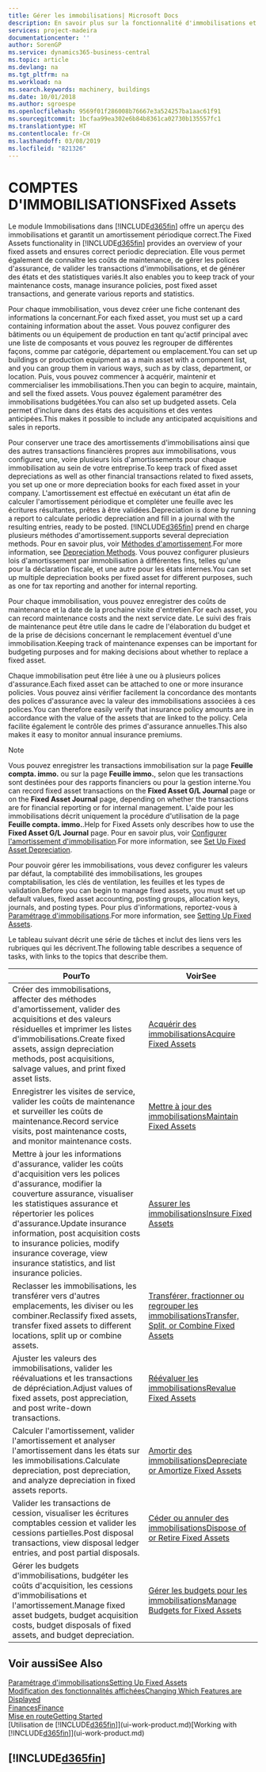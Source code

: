 ```yaml
---
title: Gérer les immobilisations| Microsoft Docs
description: En savoir plus sur la fonctionnalité d'immobilisations et afficher un aperçu de l'utilisation des immobilisations.
services: project-madeira
documentationcenter: ''
author: SorenGP
ms.service: dynamics365-business-central
ms.topic: article
ms.devlang: na
ms.tgt_pltfrm: na
ms.workload: na
ms.search.keywords: machinery, buildings
ms.date: 10/01/2018
ms.author: sgroespe
ms.openlocfilehash: 9569f01f286008b76667e3a524257ba1aac61f91
ms.sourcegitcommit: 1bcfaa99ea302e6b84b8361ca02730b135557fc1
ms.translationtype: HT
ms.contentlocale: fr-CH
ms.lasthandoff: 03/08/2019
ms.locfileid: "821326"
---
```

# <a name="fixed-assets"></a><span data-ttu-id="5d8e4-103">COMPTES D'IMMOBILISATIONS</span><span class="sxs-lookup"><span data-stu-id="5d8e4-103">Fixed Assets</span></span>
<span data-ttu-id="5d8e4-104">Le module Immobilisations dans [!INCLUDE[d365fin](includes/d365fin_md.md)] offre un aperçu des immobilisations et garantit un amortissement périodique correct.</span><span class="sxs-lookup"><span data-stu-id="5d8e4-104">The Fixed Assets functionality in [!INCLUDE[d365fin](includes/d365fin_md.md)] provides an overview of your fixed assets and ensures correct periodic depreciation.</span></span> <span data-ttu-id="5d8e4-105">Elle vous permet également de connaître les coûts de maintenance, de gérer les polices d'assurance, de valider les transactions d'immobilisations, et de générer des états et des statistiques variés.</span><span class="sxs-lookup"><span data-stu-id="5d8e4-105">It also enables you to keep track of your maintenance costs, manage insurance policies, post fixed asset transactions, and generate various reports and statistics.</span></span>

<span data-ttu-id="5d8e4-106">Pour chaque immobilisation, vous devez créer une fiche contenant des informations la concernant.</span><span class="sxs-lookup"><span data-stu-id="5d8e4-106">For each fixed asset, you must set up a card containing information about the asset.</span></span> <span data-ttu-id="5d8e4-107">Vous pouvez configurer des bâtiments ou un équipement de production en tant qu'actif principal avec une liste de composants et vous pouvez les regrouper de différentes façons, comme par catégorie, département ou emplacement.</span><span class="sxs-lookup"><span data-stu-id="5d8e4-107">You can set up buildings or production equipment as a main asset with a component list, and you can group them in various ways, such as by class, department, or location.</span></span> <span data-ttu-id="5d8e4-108">Puis, vous pouvez commencer à acquérir, maintenir et commercialiser les immobilisations.</span><span class="sxs-lookup"><span data-stu-id="5d8e4-108">Then you can begin to acquire, maintain, and sell the fixed assets.</span></span> <span data-ttu-id="5d8e4-109">Vous pouvez également paramétrer des immobilisations budgétées.</span><span class="sxs-lookup"><span data-stu-id="5d8e4-109">You can also set up budgeted assets.</span></span> <span data-ttu-id="5d8e4-110">Cela permet d'inclure dans des états des acquisitions et des ventes anticipées.</span><span class="sxs-lookup"><span data-stu-id="5d8e4-110">This makes it possible to include any anticipated acquisitions and sales in reports.</span></span>

<span data-ttu-id="5d8e4-111">Pour conserver une trace des amortissements d'immobilisations ainsi que des autres transactions financières propres aux immobilisations, vous configurez une, voire plusieurs lois d'amortissements pour chaque immobilisation au sein de votre entreprise.</span><span class="sxs-lookup"><span data-stu-id="5d8e4-111">To keep track of fixed asset depreciations as well as other financial transactions related to fixed assets, you set up one or more depreciation books for each fixed asset in your company.</span></span> <span data-ttu-id="5d8e4-112">L'amortissement est effectué en exécutant un état afin de calculer l'amortissement périodique et compléter une feuille avec les écritures résultantes, prêtes à être validées.</span><span class="sxs-lookup"><span data-stu-id="5d8e4-112">Depreciation is done by running a report to calculate periodic depreciation and fill in a journal with the resulting entries, ready to be posted.</span></span> [!INCLUDE[d365fin](includes/d365fin_md.md)] <span data-ttu-id="5d8e4-113">prend en charge plusieurs méthodes d'amortissement.</span><span class="sxs-lookup"><span data-stu-id="5d8e4-113">supports several depreciation methods.</span></span> <span data-ttu-id="5d8e4-114">Pour en savoir plus, voir [Méthodes d'amortissement](fa-depreciation-methods.md).</span><span class="sxs-lookup"><span data-stu-id="5d8e4-114">For more information, see [Depreciation Methods](fa-depreciation-methods.md).</span></span> <span data-ttu-id="5d8e4-115">Vous pouvez configurer plusieurs lois d'amortissement par immobilisation à différentes fins, telles qu'une pour la déclaration fiscale, et une autre pour les états internes.</span><span class="sxs-lookup"><span data-stu-id="5d8e4-115">You can set up multiple depreciation books per fixed asset for different purposes, such as one for tax reporting and another for internal reporting.</span></span>

<span data-ttu-id="5d8e4-116">Pour chaque immobilisation, vous pouvez enregistrer des coûts de maintenance et la date de la prochaine visite d'entretien.</span><span class="sxs-lookup"><span data-stu-id="5d8e4-116">For each asset, you can record maintenance costs and the next service date.</span></span> <span data-ttu-id="5d8e4-117">Le suivi des frais de maintenance peut être utile dans le cadre de l'élaboration du budget et de la prise de décisions concernant le remplacement éventuel d'une immobilisation.</span><span class="sxs-lookup"><span data-stu-id="5d8e4-117">Keeping track of maintenance expenses can be important for budgeting purposes and for making decisions about whether to replace a fixed asset.</span></span>

<span data-ttu-id="5d8e4-118">Chaque immobilisation peut être liée à une ou à plusieurs polices d'assurance.</span><span class="sxs-lookup"><span data-stu-id="5d8e4-118">Each fixed asset can be attached to one or more insurance policies.</span></span> <span data-ttu-id="5d8e4-119">Vous pouvez ainsi vérifier facilement la concordance des montants des polices d'assurance avec la valeur des immobilisations associées à ces polices.</span><span class="sxs-lookup"><span data-stu-id="5d8e4-119">You can therefore easily verify that insurance policy amounts are in accordance with the value of the assets that are linked to the policy.</span></span> <span data-ttu-id="5d8e4-120">Cela facilite également le contrôle des primes d'assurance annuelles.</span><span class="sxs-lookup"><span data-stu-id="5d8e4-120">This also makes it easy to monitor annual insurance premiums.</span></span>

> [!NOTE]  
>   <span data-ttu-id="5d8e4-121">Vous pouvez enregistrer les transactions immobilisation sur la page **Feuille compta. immo.** ou sur la page **Feuille immo.**, selon que les transactions sont destinées pour des rapports financiers ou pour la gestion interne.</span><span class="sxs-lookup"><span data-stu-id="5d8e4-121">You can record fixed asset transactions on the **Fixed Asset G/L Journal** page or on the **Fixed Asset Journal** page, depending on whether the transactions are for financial reporting or for internal management.</span></span> <span data-ttu-id="5d8e4-122">L'aide pour les immobilisations décrit uniquement la procédure d'utilisation de la page **Feuille compta. immo.**.</span><span class="sxs-lookup"><span data-stu-id="5d8e4-122">Help for Fixed Assets only describes how to use the **Fixed Asset G/L Journal** page.</span></span> <span data-ttu-id="5d8e4-123">Pour en savoir plus, voir [Configurer l'amortissement d'immobilisation](fa-how-setup-depreciation.md).</span><span class="sxs-lookup"><span data-stu-id="5d8e4-123">For more information, see [Set Up Fixed Asset Depreciation](fa-how-setup-depreciation.md).</span></span>

<span data-ttu-id="5d8e4-124">Pour pouvoir gérer les immobilisations, vous devez configurer les valeurs par défaut, la comptabilité des immobilisations, les groupes comptabilisation, les clés de ventilation, les feuilles et les types de validation.</span><span class="sxs-lookup"><span data-stu-id="5d8e4-124">Before you can begin to manage fixed assets, you must set up default values, fixed asset accounting, posting groups, allocation keys, journals, and posting types.</span></span> <span data-ttu-id="5d8e4-125">Pour plus d'informations, reportez-vous à [Paramétrage d'immobilisations](fa-setup.md).</span><span class="sxs-lookup"><span data-stu-id="5d8e4-125">For more information, see [Setting Up Fixed Assets](fa-setup.md).</span></span>

<span data-ttu-id="5d8e4-126">Le tableau suivant décrit une série de tâches et inclut des liens vers les rubriques qui les décrivent.</span><span class="sxs-lookup"><span data-stu-id="5d8e4-126">The following table describes a sequence of tasks, with links to the topics that describe them.</span></span>

| <span data-ttu-id="5d8e4-127">Pour</span><span class="sxs-lookup"><span data-stu-id="5d8e4-127">To</span></span> | <span data-ttu-id="5d8e4-128">Voir</span><span class="sxs-lookup"><span data-stu-id="5d8e4-128">See</span></span> |
| --- | --- |
| <span data-ttu-id="5d8e4-129">Créer des immobilisations, affecter des méthodes d'amortissement, valider des acquisitions et des valeurs résiduelles et imprimer les listes d'immobilisations.</span><span class="sxs-lookup"><span data-stu-id="5d8e4-129">Create fixed assets, assign depreciation methods, post acquisitions, salvage values, and print fixed asset lists.</span></span> |[<span data-ttu-id="5d8e4-130">Acquérir des immobilisations</span><span class="sxs-lookup"><span data-stu-id="5d8e4-130">Acquire Fixed Assets</span></span>](fa-how-acquire.md) |
| <span data-ttu-id="5d8e4-131">Enregistrer les visites de service, valider les coûts de maintenance et surveiller les coûts de maintenance.</span><span class="sxs-lookup"><span data-stu-id="5d8e4-131">Record service visits, post maintenance costs, and monitor maintenance costs.</span></span> |[<span data-ttu-id="5d8e4-132">Mettre à jour des immobilisations</span><span class="sxs-lookup"><span data-stu-id="5d8e4-132">Maintain Fixed Assets</span></span>](fa-how-maintain.md) |
| <span data-ttu-id="5d8e4-133">Mettre à jour les informations d'assurance, valider les coûts d'acquisition vers les polices d'assurance, modifier la couverture assurance, visualiser les statistiques assurance et répertorier les polices d'assurance.</span><span class="sxs-lookup"><span data-stu-id="5d8e4-133">Update insurance information, post acquisition costs to insurance policies, modify insurance coverage, view insurance statistics, and list insurance policies.</span></span> |[<span data-ttu-id="5d8e4-134">Assurer les immobilisations</span><span class="sxs-lookup"><span data-stu-id="5d8e4-134">Insure Fixed Assets</span></span>](fa-how-insure.md) |
| <span data-ttu-id="5d8e4-135">Reclasser les immobilisations, les transférer vers d'autres emplacements, les diviser ou les combiner.</span><span class="sxs-lookup"><span data-stu-id="5d8e4-135">Reclassify fixed assets, transfer fixed assets to different locations, split up or combine assets.</span></span> |[<span data-ttu-id="5d8e4-136">Transférer, fractionner ou regrouper les immobilisations</span><span class="sxs-lookup"><span data-stu-id="5d8e4-136">Transfer, Split, or Combine Fixed Assets</span></span>](fa-how-trans-split-combine.md) |
| <span data-ttu-id="5d8e4-137">Ajuster les valeurs des immobilisations, valider les réévaluations et les transactions de dépréciation.</span><span class="sxs-lookup"><span data-stu-id="5d8e4-137">Adjust values of fixed assets, post appreciation, and post write-down transactions.</span></span> |[<span data-ttu-id="5d8e4-138">Réévaluer les immobilisations</span><span class="sxs-lookup"><span data-stu-id="5d8e4-138">Revalue Fixed Assets</span></span>](fa-how-revalue.md) |
| <span data-ttu-id="5d8e4-139">Calculer l'amortissement, valider l'amortissement et analyser l'amortissement dans les états sur les immobilisations.</span><span class="sxs-lookup"><span data-stu-id="5d8e4-139">Calculate depreciation, post depreciation, and  analyze depreciation in fixed assets reports.</span></span> |[<span data-ttu-id="5d8e4-140">Amortir des immobilisations</span><span class="sxs-lookup"><span data-stu-id="5d8e4-140">Depreciate or Amortize Fixed Assets</span></span>](fa-how-depreciate-amortize.md) |
| <span data-ttu-id="5d8e4-141">Valider les transactions de cession, visualiser les écritures comptables cession et valider les cessions partielles.</span><span class="sxs-lookup"><span data-stu-id="5d8e4-141">Post disposal transactions, view disposal ledger entries, and post partial disposals.</span></span> |[<span data-ttu-id="5d8e4-142">Céder ou annuler des immobilisations</span><span class="sxs-lookup"><span data-stu-id="5d8e4-142">Dispose of or Retire Fixed Assets</span></span>](fa-how-dispose-retire.md) |
| <span data-ttu-id="5d8e4-143">Gérer les budgets d'immobilisations, budgéter les coûts d'acquisition, les cessions d'immobilisations et l'amortissement.</span><span class="sxs-lookup"><span data-stu-id="5d8e4-143">Manage fixed asset budgets, budget acquisition costs, budget disposals of fixed assets, and budget depreciation.</span></span> |[<span data-ttu-id="5d8e4-144">Gérer les budgets pour les immobilisations</span><span class="sxs-lookup"><span data-stu-id="5d8e4-144">Manage Budgets for Fixed Assets</span></span>](fa-how-manage-budgets.md) |

## <a name="see-also"></a><span data-ttu-id="5d8e4-145">Voir aussi</span><span class="sxs-lookup"><span data-stu-id="5d8e4-145">See Also</span></span>
[<span data-ttu-id="5d8e4-146">Paramétrage d'immobilisations</span><span class="sxs-lookup"><span data-stu-id="5d8e4-146">Setting Up Fixed Assets</span></span>](fa-setup.md)  
[<span data-ttu-id="5d8e4-147">Modification des fonctionnalités affichées</span><span class="sxs-lookup"><span data-stu-id="5d8e4-147">Changing Which Features are Displayed</span></span>](ui-experiences.md)  
[<span data-ttu-id="5d8e4-148">Finances</span><span class="sxs-lookup"><span data-stu-id="5d8e4-148">Finance</span></span>](finance.md)  
[<span data-ttu-id="5d8e4-149">Mise en route</span><span class="sxs-lookup"><span data-stu-id="5d8e4-149">Getting Started</span></span>](product-get-started.md)  
<span data-ttu-id="5d8e4-150">[Utilisation de [!INCLUDE[d365fin](includes/d365fin_md.md)]](ui-work-product.md)</span><span class="sxs-lookup"><span data-stu-id="5d8e4-150">[Working with [!INCLUDE[d365fin](includes/d365fin_md.md)]](ui-work-product.md)</span></span>

## [!INCLUDE[d365fin](includes/free_trial_md.md)]  
 
